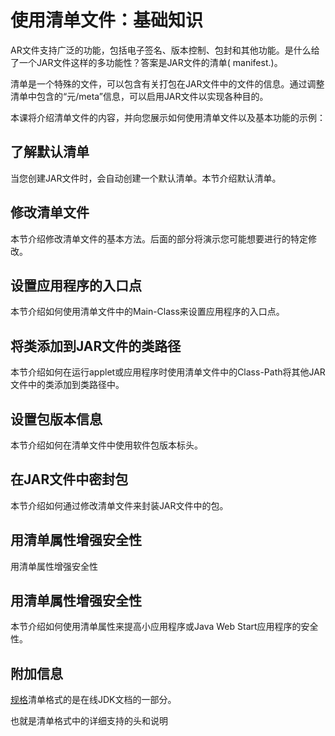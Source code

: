 # 使用清单文件：基础知识

AR文件支持广泛的功能，包括电子签名、版本控制、包封和其他功能。是什么给了一个JAR文件这样的多功能性？答案是JAR文件的清单( manifest.)。

清单是一个特殊的文件，可以包含有关打包在JAR文件中的文件的信息。通过调整清单中包含的“元/meta”信息，可以启用JAR文件以实现各种目的。

本课将介绍清单文件的内容，并向您展示如何使用清单文件以及基本功能的示例：

## 了解默认清单
当您创建JAR文件时，会自动创建一个默认清单。本节介绍默认清单。

## 修改清单文件
本节介绍修改清单文件的基本方法。后面的部分将演示您可能想要进行的特定修改。

## 设置应用程序的入口点 
本节介绍如何使用清单文件中的Main-Class来设置应用程序的入口点。

## 将类添加到JAR文件的类路径
本节介绍如何在运行applet或应用程序时使用清单文件中的Class-Path将其他JAR文件中的类添加到类路径中。

## 设置包版本信息
本节介绍如何在清单文件中使用软件包版本标头。

## 在JAR文件中密封包
本节介绍如何通过修改清单文件来封装JAR文件中的包。

## 用清单属性增强安全性
用清单属性增强安全性

## 用清单属性增强安全性
本节介绍如何使用清单属性来提高小应用程序或Java Web Start应用程序的安全性。


##  附加信息

 [规格](https://docs.oracle.com/javase/8/docs/technotes/guides/jar/jar.html#JARManifest)清单格式的是在线JDK文档的一部分。

也就是清单格式中的详细支持的头和说明